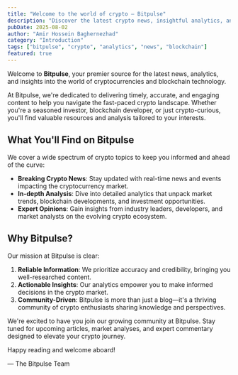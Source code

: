 ```yaml
---
title: "Welcome to the world of crypto – Bitpulse"
description: "Discover the latest crypto news, insightful analytics, and expert opinions on blockchain trends at Bitpulse."
pubDate: 2025-08-02
author: "Amir Hossein Baghernezhad"
category: "Introduction"
tags: ["bitpulse", "crypto", "analytics", "news", "blockchain"]
featured: true
---
```


Welcome to **Bitpulse**, your premier source for the latest news, analytics, and insights into the world of cryptocurrencies and blockchain technology.

At Bitpulse, we're dedicated to delivering timely, accurate, and engaging content to help you navigate the fast-paced crypto landscape. Whether you're a seasoned investor, blockchain developer, or just crypto-curious, you'll find valuable resources and analysis tailored to your interests.

## What You'll Find on Bitpulse

We cover a wide spectrum of crypto topics to keep you informed and ahead of the curve:

- **Breaking Crypto News**: Stay updated with real-time news and events impacting the cryptocurrency market.
- **In-depth Analysis**: Dive into detailed analytics that unpack market trends, blockchain developments, and investment opportunities.
- **Expert Opinions**: Gain insights from industry leaders, developers, and market analysts on the evolving crypto ecosystem.

## Why Bitpulse?

Our mission at Bitpulse is clear:

1. **Reliable Information**: We prioritize accuracy and credibility, bringing you well-researched content.
2. **Actionable Insights**: Our analytics empower you to make informed decisions in the crypto market.
3. **Community-Driven**: Bitpulse is more than just a blog—it's a thriving community of crypto enthusiasts sharing knowledge and perspectives.

We're excited to have you join our growing community at Bitpulse. Stay tuned for upcoming articles, market analyses, and expert commentary designed to elevate your crypto journey.

Happy reading and welcome aboard!

— The Bitpulse Team
